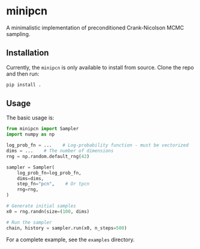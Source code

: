 # minipcn

A minimalistic implementation of preconditioned Crank-Nicolson MCMC sampling.

## Installation

Currently, the `minipcn` is only available to install from source. Clone the
repo and then run:

```bash
pip install .
```

## Usage

The basic usage is:

```python
from minipcn import Sampler
import numpy as np

log_prob_fn = ...    # Log-probability function - must be vectorized
dims = ...    # The number of dimensions
rng = np.random.default_rng(42)

sampler = Sampler(
    log_prob_fn=log_prob_fn,
    dims=dims,
    step_fn="pcn",    # Or tpcn
    rng=rng,
)

# Generate initial samples
x0 = rng.randn(size=(100, dims)

# Run the sampler
chain, history = sampler.run(x0, n_steps=500)
```

For a complete example, see the `examples` directory.

